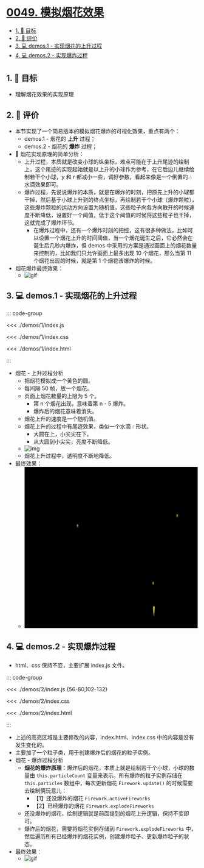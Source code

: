 # [0049. 模拟烟花效果](https://github.com/Tdahuyou/TNotes.canvas/tree/main/notes/0049.%20%E6%A8%A1%E6%8B%9F%E7%83%9F%E8%8A%B1%E6%95%88%E6%9E%9C)

<!-- region:toc -->

- [1. 🎯 目标](#1--目标)
- [2. 🫧 评价](#2--评价)
- [3. 💻 demos.1 - 实现烟花的上升过程](#3--demos1---实现烟花的上升过程)
- [4. 💻 demos.2 - 实现爆炸过程](#4--demos2---实现爆炸过程)

<!-- endregion:toc -->

## 1. 🎯 目标

- 理解烟花效果的实现原理

## 2. 🫧 评价

- 本节实现了一个简易版本的模拟烟花爆炸的可视化效果，重点有两个：
  - demos.1 - 烟花的 **上升** 过程；
  - demos.2 - 烟花的 **爆炸** 过程；
- 🎇 烟花实现原理的简单分析：
  - 上升过程，本质就是改变小球的纵坐标，难点可能在于上升尾迹的绘制上，这个尾迹的实现起始就是以上升的小球作为参考，在它后边儿继续绘制若干个小球，y 和 r 都减小一些，调好参数，看起来像是一个倒置的 💧 水滴效果即可。
  - 爆炸过程，先说说爆炸的本质，就是在爆炸的时刻，把原先上升的小球都干掉，然后基于小球上升到的终点坐标，再绘制若干个小球（爆炸颗粒），这些爆炸颗粒的运动方向设置为随机值，这些粒子向各方向散开的时候速度不断降低，设置好一个阈值，低于这个阈值的时候将这些粒子也干掉，这就完成了爆炸环节。
    - 在爆炸过程中，还有一个爆炸时刻的把控，这有很多种做法，比如可以设置一个烟花上升的时间阈值，当一个烟花诞生之后，它必然会在诞生后几秒内爆炸，但 demos 中采用的方案是通过画面上的烟花数量来控制的，比如我们只允许画面上最多出现 10 个烟花，那么当第 11 个烟花出现的时候，就是第 1 个烟花该爆炸的时候。
- 烟花爆炸最终效果：
  - ![gif](assets/0049-烟花爆炸过程.gif)

## 3. 💻 demos.1 - 实现烟花的上升过程

::: code-group

<<< ./demos/1/index.js

<<< ./demos/1/index.css

<<< ./demos/1/index.html

:::

- 烟花 - 上升过程分析
  - 把烟花模拟成一个黄色的圆。
  - 每间隔 50 帧，放一个烟花。
  - 页面上烟花数量的上限为 5 个。
    - 第 n 个烟花出现，意味着第 n - 5 爆炸。
    - 爆炸后的烟花意味着消失。
  - 烟花上升的速度是一个随机值。
  - 烟花上升的过程中有尾迹效果，类似一个水滴 💧 形状。
    - 大圆在上，小尖尖在下。
    - 从大圆到小尖尖，亮度不断降低。
  - ![img](https://cdn.jsdelivr.net/gh/Tdahuyou/imgs@main/2024-10-04-15-33-21.png)
  - 烟花上升过程中，透明度不断地降低。
- 最终效果：
  - ![gif](assets/0049-烟花上升过程.gif)

## 4. 💻 demos.2 - 实现爆炸过程

- html、css 保持不变，主要扩展 index.js 文件。

::: code-group

<<< ./demos/2/index.js {56-80,102-132}

<<< ./demos/2/index.css

<<< ./demos/2/index.html

:::

- 上述的高亮区域是主要修改的内容，index.html、index.css 中的内容是没有发生变化的。
- 主要加了一个粒子类，用于创建爆炸后的烟花的粒子实例。
- 烟花 - 爆炸过程分析
  - **烟花的爆炸原理**：爆炸后的烟花，本质上就是绘制若干个小球，小球的数量由 `this.particleCount` 变量来表示。所有爆炸的粒子实例存储在 `this.particles` 数组中，每次更新烟花 `Firework.update()` 的时候需要去绘制俩玩意儿：
    - 【1】还没爆炸的烟花 `Firework.activeFireworks`
    - 【2】已经爆炸的烟花 `Firework.explodeFireworks`
  - 还没爆炸的烟花，绘制逻辑就是前面提到的烟花上升逻辑，保持不变即可。
  - 爆炸后的烟花，需要将烟花实例存储到 `Firework.explodeFireworks` 中，然后遍历所有已经爆炸的烟花实例，创建爆炸粒子、更新爆炸粒子的状态。
- 最终效果：
  - ![gif](assets/0049-烟花爆炸过程.gif)
